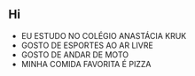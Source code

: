 ## Hi


- EU ESTUDO NO COLÉGIO ANASTÁCIA KRUK
- GOSTO DE ESPORTES AO AR LIVRE
- GOSTO DE ANDAR DE MOTO
- MINHA COMIDA FAVORITA É PIZZA
